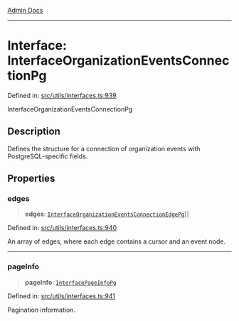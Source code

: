 [Admin Docs](/)

***

# Interface: InterfaceOrganizationEventsConnectionPg

Defined in: [src/utils/interfaces.ts:939](https://github.com/PalisadoesFoundation/talawa-admin/blob/main/src/utils/interfaces.ts#L939)

InterfaceOrganizationEventsConnectionPg

## Description

Defines the structure for a connection of organization events with PostgreSQL-specific fields.

## Properties

### edges

> **edges**: [`InterfaceOrganizationEventsConnectionEdgePg`](InterfaceOrganizationEventsConnectionEdgePg.md)[]

Defined in: [src/utils/interfaces.ts:940](https://github.com/PalisadoesFoundation/talawa-admin/blob/main/src/utils/interfaces.ts#L940)

An array of edges, where each edge contains a cursor and an event node.

***

### pageInfo

> **pageInfo**: [`InterfacePageInfoPg`](InterfacePageInfoPg.md)

Defined in: [src/utils/interfaces.ts:941](https://github.com/PalisadoesFoundation/talawa-admin/blob/main/src/utils/interfaces.ts#L941)

Pagination information.
